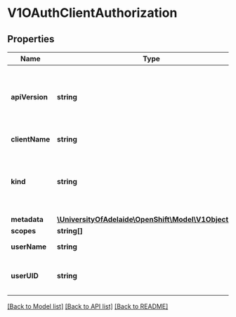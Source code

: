 # V1OAuthClientAuthorization

## Properties
Name | Type | Description | Notes
------------ | ------------- | ------------- | -------------
**apiVersion** | **string** | APIVersion defines the versioned schema of this representation of an object. Servers should convert recognized schemas to the latest internal value, and may reject unrecognized values. More info: http://releases.k8s.io/HEAD/docs/devel/api-conventions.md#resources | [optional] 
**clientName** | **string** | ClientName references the client that created this authorization | [optional] 
**kind** | **string** | Kind is a string value representing the REST resource this object represents. Servers may infer this from the endpoint the client submits requests to. Cannot be updated. In CamelCase. More info: http://releases.k8s.io/HEAD/docs/devel/api-conventions.md#types-kinds | [optional] 
**metadata** | [**\UniversityOfAdelaide\OpenShift\Model\V1ObjectMeta**](V1ObjectMeta.md) | Standard object&#39;s metadata. | [optional] 
**scopes** | **string[]** | Scopes is an array of the granted scopes. | [optional] 
**userName** | **string** | UserName is the user name that authorized this client | [optional] 
**userUID** | **string** | UserUID is the unique UID associated with this authorization. UserUID and UserName must both match for this authorization to be valid. | [optional] 

[[Back to Model list]](../README.md#documentation-for-models) [[Back to API list]](../README.md#documentation-for-api-endpoints) [[Back to README]](../README.md)


